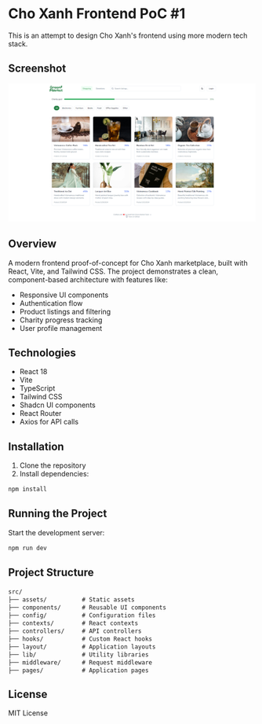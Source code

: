 # Cho Xanh Frontend PoC #1

This is an attempt to design Cho Xanh's frontend using more modern tech stack.

## Screenshot
![Cho Xanh Frontend Screenshot](./public/screenshot.png)


## Overview
A modern frontend proof-of-concept for Cho Xanh marketplace, built with React, Vite, and Tailwind CSS. The project demonstrates a clean, component-based architecture with features like:
- Responsive UI components
- Authentication flow
- Product listings and filtering
- Charity progress tracking
- User profile management

## Technologies
- React 18
- Vite
- TypeScript
- Tailwind CSS
- Shadcn UI components
- React Router
- Axios for API calls

## Installation
1. Clone the repository
2. Install dependencies:
```bash
npm install
```

## Running the Project
Start the development server:
```bash
npm run dev
```

## Project Structure
```
src/
├── assets/          # Static assets
├── components/      # Reusable UI components
├── config/          # Configuration files
├── contexts/        # React contexts
├── controllers/     # API controllers
├── hooks/           # Custom React hooks
├── layout/          # Application layouts
├── lib/             # Utility libraries
├── middleware/      # Request middleware
├── pages/           # Application pages
```

## License
MIT License
